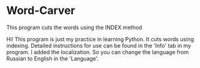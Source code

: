 # Word-Carver
This program cuts the words using the INDEX method

Hi! This program is just my practice in learning Python. It cuts words using indexing. Detailed instructions for use can be found in the 'Info' tab in my program.
I added the localization. So you can change the language from Russian to English in the 'Language'.
